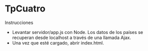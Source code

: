 # TpCuatro
Instrucciones
- Levantar servidor/app.js con Node. Los datos de los países se recuperan desde localhost a través de una llamada Ajax.
- Una vez que esté cargado, abrir index.html.
